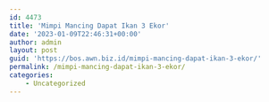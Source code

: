 ```yaml
---
id: 4473
title: 'Mimpi Mancing Dapat Ikan 3 Ekor'
date: '2023-01-09T22:46:31+00:00'
author: admin
layout: post
guid: 'https://bos.awn.biz.id/mimpi-mancing-dapat-ikan-3-ekor/'
permalink: /mimpi-mancing-dapat-ikan-3-ekor/
categories:
    - Uncategorized
---
```


